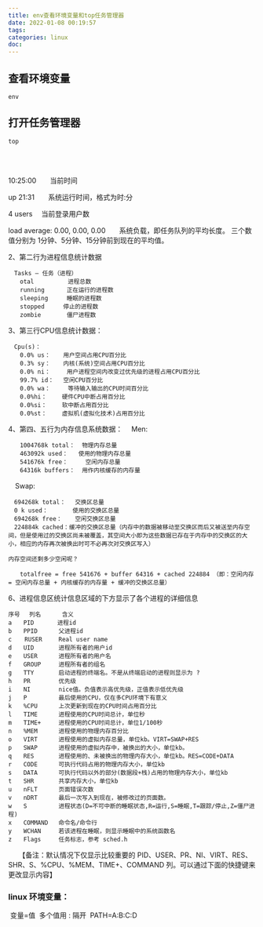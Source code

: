 ```yaml
---
title: env查看环境变量和top任务管理器
date: 2022-01-08 00:19:57
tags:
categories: linux
doc:
---
```


## 查看环境变量

```
env
```

## 打开任务管理器

```
top 
```

<br/><br/>

10:25:00　　当前时间

up 21:31　　系统运行时间，格式为时:分

4 users 　当前登录用户数

load average: 0.00, 0.00, 0.00　　系统负载，即任务队列的平均长度。 三个数值分别为 1分钟、5分钟、15分钟前到现在的平均值。 

2、第二行为进程信息统计数据

```
　Tasks — 任务（进程）
　　otal　　 　　  进程总数
　　running 　　  正在运行的进程数
　　sleeping 　　 睡眠的进程数
　　stopped 　　 停止的进程数
　　zombie 　　   僵尸进程数
```

3、第三行CPU信息统计数据：

```
　Cpu(s)：　　
　　0.0% us：　  用户空间占用CPU百分比
　　0.3% sy： 　 内核(系统)空间占用CPU百分比
　　0.0% ni： 　  用户进程空间内改变过优先级的进程占用CPU百分比
　　99.7% id：　 空闲CPU百分比
　　0.0% wa：     等待输入输出的CPU时间百分比
　　0.0%hi：　　 硬件CPU中断占用百分比
　　0.0%si：　　 软中断占用百分比
　　0.0%st：　　 虚拟机(虚拟化技术)占用百分比
```

4、第四、五行为内存信息系统数据：
　Men:

```
　　1004768k total：  物理内存总量
　　463092k used：   使用的物理内存总量
　　541676k free：     空闲内存总量
　　64316k buffers：  用作内核缓存的内存量
```

　Swap:

```
　694268k total：　 交换区总量
　0 k used：　　　  使用的交换区总量
　694268k free：　  空闲交换区总量
　224884k cached：缓冲的交换区总量（内存中的数据被移动至交换区而后又被送至内存空间，但是使用过的交换区尚未被覆盖，其空间大小即为这些数据已存在于内存中的交换区的大小，相应的内存再次被换出时可不必再次对交换区写入）

内存空间还剩多少空闲呢？

　　totalfree = free 541676 + buffer 64316 + cached 224884 （即：空闲内存 = 空闲内存总量 + 内核缓存的内存量 + 缓冲的交换区总量）
```

 

6、进程信息区统计信息区域的下方显示了各个进程的详细信息

```
序号 　列名　 　　含义
a　　PID　　　　进程id
b　　PPID      父进程id
c 　 RUSER 　  Real user name
d　　UID       进程所有者的用户id
e　　USER      进程所有者的用户名
f　　GROUP     进程所有者的组名
g　　TTY       启动进程的终端名。不是从终端启动的进程则显示为 ?
h　　PR        优先级
i　　NI        nice值。负值表示高优先级，正值表示低优先级
j　　P         最后使用的CPU，仅在多CPU环境下有意义
k　　%CPU      上次更新到现在的CPU时间占用百分比
l　　TIME      进程使用的CPU时间总计，单位秒
m　　TIME+     进程使用的CPU时间总计，单位1/100秒
n　　%MEM      进程使用的物理内存百分比
o　　VIRT      进程使用的虚拟内存总量，单位kb。VIRT=SWAP+RES
p　　SWAP      进程使用的虚拟内存中，被换出的大小，单位kb。
q　　RES       进程使用的、未被换出的物理内存大小，单位kb。RES=CODE+DATA
r　　CODE      可执行代码占用的物理内存大小，单位kb
s　　DATA      可执行代码以外的部分(数据段+栈)占用的物理内存大小，单位kb
t　　SHR       共享内存大小，单位kb
u　　nFLT      页面错误次数
v　　nDRT      最后一次写入到现在，被修改过的页面数。
w　　S         进程状态(D=不可中断的睡眠状态,R=运行,S=睡眠,T=跟踪/停止,Z=僵尸进程)
x　　COMMAND   命令名/命令行
y　　WCHAN     若该进程在睡眠，则显示睡眠中的系统函数名
z　　Flags     任务标志，参考 sched.h

```

　　【备注：默认情况下仅显示比较重要的 PID、USER、PR、NI、VIRT、RES、SHR、S、%CPU、%MEM、TIME+、COMMAND 列。可以通过下面的快捷键来更改显示内容】

### linux 环境变量：

​	变量=值
​	多个值用 :  隔开
​	PATH=A:B:C:D

